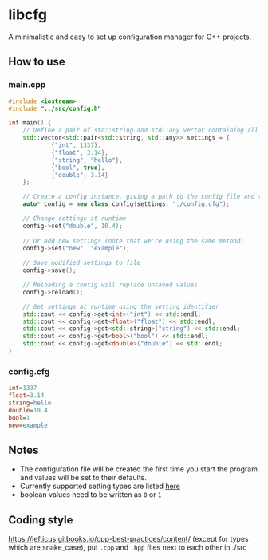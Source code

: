 # libcfg
A minimalistic and easy to set up configuration manager for C++ projects.

## How to use

### main.cpp
```c++
#include <iostream>
#include "../src/config.h"

int main() {
    // Define a pair of std::string and std::any vector containing all your settings
    std::vector<std::pair<std::string, std::any>> settings = {
            {"int", 1337},
            {"float", 3.14},
            {"string", "hello"},
            {"bool", true},
            {"double", 3.14}
    };

    // Create a config instance, giving a path to the config file and the settings vector
    auto* config = new class config(settings, "./config.cfg");

    // Change settings at runtime
    config->set("double", 10.4);
    
    // Or add new settings (note that we're using the same method)
    config->set("new", "example");
    
    // Save modified settings to file
    config->save();

    // Reloading a config will replace unsaved values
    config->reload();

    // Get settings at runtime using the setting identifier
    std::cout << config->get<int>("int") << std::endl;
    std::cout << config->get<float>("float") << std::endl;
    std::cout << config->get<std::string>("string") << std::endl;
    std::cout << config->get<bool>("bool") << std::endl;
    std::cout << config->get<double>("double") << std::endl;
}
```
### config.cfg
```cfg
int=1337
float=3.14
string=hello
double=10.4
bool=1
new=example
```

## Notes

- The configuration file will be created the first time you start the program and values will be set to their defaults.
- Currently supported setting types are listed [here](https://en.cppreference.com/w/cpp/io/basic_ostream/operator_ltlt)
- boolean values need to be written as `0` or `1`

## Coding style

https://lefticus.gitbooks.io/cpp-best-practices/content/ (except for types which are snake_case), put `.cpp` and `.hpp` files next to each other in ./src
